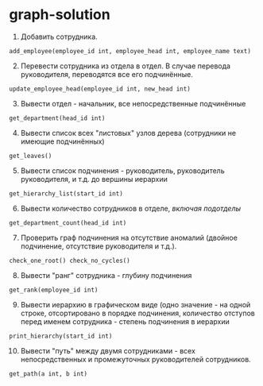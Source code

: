 # graph-solution

1. Добавить сотрудника.

`add_employee(employee_id int, employee_head int, employee_name text)`

2. Перевести сотрудника из отдела в отдел. В случае перевода руководителя,
переводятся все его подчинённые.

`update_employee_head(employee_id int, new_head int)`

3. Вывести отдел - начальник, все непосредственные подчинённые

`get_department(head_id int)`

4. Вывести список всех "листовых" узлов дерева (сотрудники не имеющие
подчинённых)

`get_leaves()`

5. Вывести список подчинения - руководитель, руководитель руководителя,
и т.д. до вершины иерархии

`get_hierarchy_list(start_id int)`

6. Вывести количество сотрудников в отделе, *включая подотделы*

`get_department_count(head_id int)`

7. Проверить граф подчинения на отсутствие аномалий (двойное подчинение,
отсутствие руководителя и т.д.).

`
check_one_root()
check_no_cycles()
`

8. Вывести "ранг" сотрудника - глубину подчинения

`get_rank(employee_id int)`

9. Вывести иерархию в графическом виде (одно значение - на одной
строке, отсортировано в порядке подчинения, количество отступов
перед именем сотрудника - степень подчинения в иерархии 

`print_hierarchy(start_id int)`

10. Вывести "путь" между двумя сотрудниками - всех непосредственных и 
промежуточных руководителей сотрудников.

`get_path(a int, b int)`
